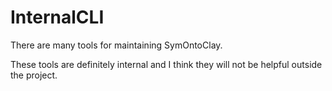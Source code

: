 # InternalCLI
There are many tools for maintaining SymOntoClay.

These tools are definitely internal and I think they will not be helpful outside the project.